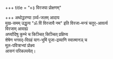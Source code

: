+++
title = "०३ विरजया प्रोक्षणम्"

+++
अथोद्धरण्या ऽर्घ्य-जलम् आदाय  
मुख-समम् उद्धृत्य "ॐ विं विरजायै नम" इति विरजा-मन्त्रं चतुर्-आवर्त्य  
विरजाम् आवाह्य  
अर्घ्यादिषु कुम्भे च किञ्चित् किञ्चित् प्रक्षिप्य  
शेषेण भगवद्-विग्रहं याग-भूमिं पूजा-द्रव्याणि स्वात्मानञ् च  
मूल-पवित्राभ्यां प्रोक्ष्य  
आसनं परिकल्पयेत्। 
